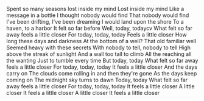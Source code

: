 Spent so many seasons lost inside my mind
Lost inside my mind
Like a message in a bottle
I thought nobody would find
That nobody would find
I've been drifting, I've been dreaming
I would land upon the shore
To a haven, to a harbor
It felt so far before
Well, today, todaycv
What felt so far away feels a little closer
For today, today, today
Feels a little closer
How long these days and darkness
At the bottom of a well?
That old familiar well
Seemed heavy with these secrets
With nobody to tell, nobody to tell
High above the streak of sunlight
And a wall too tall to climb
All the reaching all thе wanting
Just to tumble every timе
But today, today
What felt so far away feels a little closer
For today, today, today
It feels a little closer
And the days carry on
The clouds come rolling in and then they're gone
As the days keep coming on
The midnight sky turns to dawn
Today, today
What felt so far away feels a little closer
For today, today, today
It feels a little closer
A little closer
It feels a little closer
A little closer
It feels a little closer
